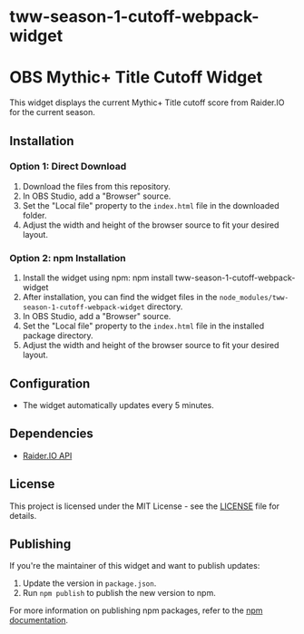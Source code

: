 # tww-season-1-cutoff-webpack-widget

# OBS Mythic+ Title Cutoff Widget

This widget displays the current Mythic+ Title cutoff score from Raider.IO for the current season.

## Installation

### Option 1: Direct Download

1. Download the files from this repository.
2. In OBS Studio, add a "Browser" source.
3. Set the "Local file" property to the `index.html` file in the downloaded folder.
4. Adjust the width and height of the browser source to fit your desired layout.

### Option 2: npm Installation

1. Install the widget using npm:
npm install tww-season-1-cutoff-webpack-widget
2. After installation, you can find the widget files in the `node_modules/tww-season-1-cutoff-webpack-widget` directory.
3. In OBS Studio, add a "Browser" source.
4. Set the "Local file" property to the `index.html` file in the installed package directory.
5. Adjust the width and height of the browser source to fit your desired layout.

## Configuration

*   The widget automatically updates every 5 minutes.

## Dependencies

*   [Raider.IO API](https://raider.io/api)

## License

This project is licensed under the MIT License - see the [LICENSE](LICENSE) file for details.

## Publishing

If you're the maintainer of this widget and want to publish updates:

1.  Update the version in `package.json`.
2.  Run `npm publish` to publish the new version to npm.

For more information on publishing npm packages, refer to the [npm documentation](https://docs.npmjs.com/cli/v8/commands/npm-publish).
